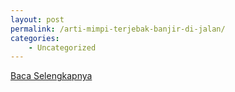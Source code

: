 ```yaml
---
layout: post
permalink: /arti-mimpi-terjebak-banjir-di-jalan/
categories:
    - Uncategorized
---
```


[Baca Selengkapnya](/05)